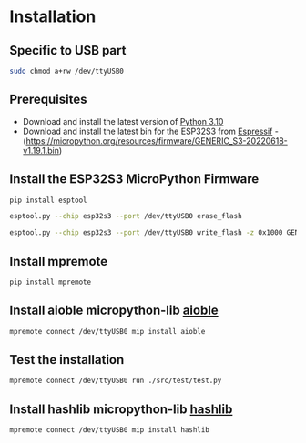 # Installation

## Specific to USB part

```bash
sudo chmod a+rw /dev/ttyUSB0
```

## Prerequisites

- Download and install the latest version of [Python 3.10](https://www.python.org/downloads/)
- Download and install the latest bin for the ESP32S3 from [Espressif](https://micropython.org/download/GENERIC_S3/) - (https://micropython.org/resources/firmware/GENERIC_S3-20220618-v1.19.1.bin)

## Install the ESP32S3 MicroPython Firmware

```bash
pip install esptool
```

```bash
esptool.py --chip esp32s3 --port /dev/ttyUSB0 erase_flash
```

```bash
esptool.py --chip esp32s3 --port /dev/ttyUSB0 write_flash -z 0x1000 GENERIC_S3-20220618-v1.19.1.bin
```

## Install mpremote

```bash
pip install mpremote
```

## Install aioble micropython-lib [aioble](https://github.com/micropython/micropython-lib/tree/master/micropython/bluetooth/aioble)

```bash
mpremote connect /dev/ttyUSB0 mip install aioble
```

## Test the installation

```bash
mpremote connect /dev/ttyUSB0 run ./src/test/test.py
```

## Install hashlib micropython-lib [hashlib](https://docs.micropython.org/en/latest/library/hashlib.html)

```bash
mpremote connect /dev/ttyUSB0 mip install hashlib
```
